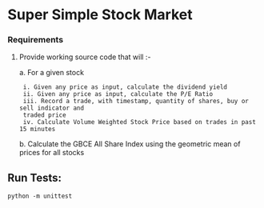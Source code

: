 # Super Simple Stock Market

### Requirements
1. Provide working source code that will :-

    a. For a given stock
    
        i. Given any price as input, calculate the dividend yield
        ii. Given any price as input, calculate the P/E Ratio
        iii. Record a trade, with timestamp, quantity of shares, buy or sell indicator and
        traded price
        iv. Calculate Volume Weighted Stock Price based on trades in past 15 minutes
    
    b. Calculate the GBCE All Share Index using the geometric mean of prices for all stocks

## Run Tests:
 `python -m unittest`
